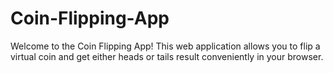 # Coin-Flipping-App

Welcome to the Coin Flipping App! 
This web application allows you to flip a virtual coin and get either heads or tails result conveniently in your browser.
